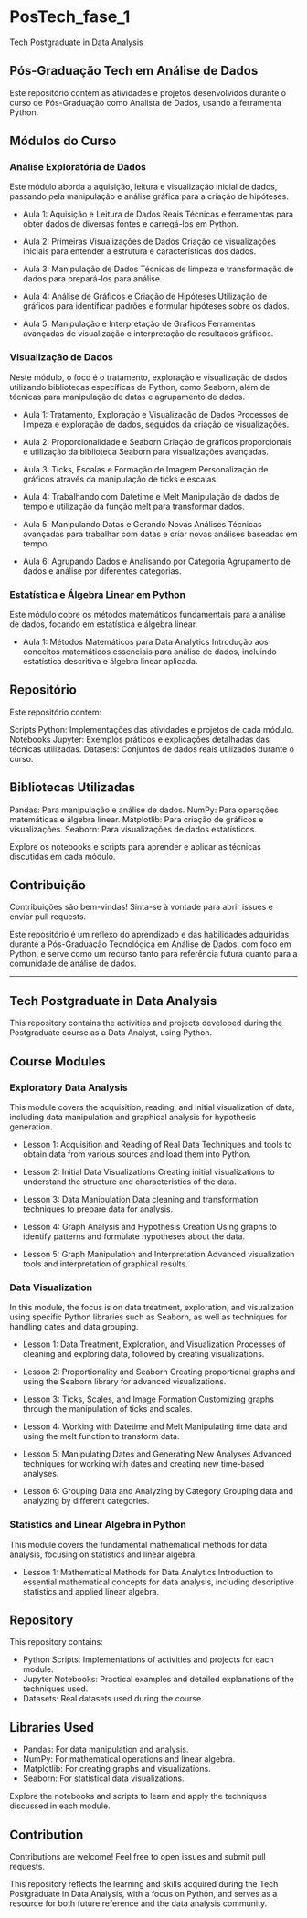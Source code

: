 # PosTech_fase_1
Tech Postgraduate in Data Analysis


## Pós-Graduação Tech em Análise de Dados
Este repositório contém as atividades e projetos desenvolvidos durante o curso de Pós-Graduação como Analista de Dados, usando a ferramenta Python.

## Módulos do Curso
### Análise Exploratória de Dados
Este módulo aborda a aquisição, leitura e visualização inicial de dados, passando pela manipulação e análise gráfica para a criação de hipóteses.

* Aula 1: Aquisição e Leitura de Dados Reais
Técnicas e ferramentas para obter dados de diversas fontes e carregá-los em Python.

* Aula 2: Primeiras Visualizações de Dados
Criação de visualizações iniciais para entender a estrutura e características dos dados.

* Aula 3: Manipulação de Dados
Técnicas de limpeza e transformação de dados para prepará-los para análise.

* Aula 4: Análise de Gráficos e Criação de Hipóteses
Utilização de gráficos para identificar padrões e formular hipóteses sobre os dados.

* Aula 5: Manipulação e Interpretação de Gráficos
Ferramentas avançadas de visualização e interpretação de resultados gráficos.

### Visualização de Dados
Neste módulo, o foco é o tratamento, exploração e visualização de dados utilizando bibliotecas específicas de Python, como Seaborn, além de técnicas para manipulação de datas e agrupamento de dados.

* Aula 1: Tratamento, Exploração e Visualização de Dados
Processos de limpeza e exploração de dados, seguidos da criação de visualizações.

* Aula 2: Proporcionalidade e Seaborn
Criação de gráficos proporcionais e utilização da biblioteca Seaborn para visualizações avançadas.

* Aula 3: Ticks, Escalas e Formação de Imagem
Personalização de gráficos através da manipulação de ticks e escalas.

* Aula 4: Trabalhando com Datetime e Melt
Manipulação de dados de tempo e utilização da função melt para transformar dados.

* Aula 5: Manipulando Datas e Gerando Novas Análises
Técnicas avançadas para trabalhar com datas e criar novas análises baseadas em tempo.

* Aula 6: Agrupando Dados e Analisando por Categoria
Agrupamento de dados e análise por diferentes categorias.

### Estatística e Álgebra Linear em Python
Este módulo cobre os métodos matemáticos fundamentais para a análise de dados, focando em estatística e álgebra linear.

* Aula 1: Métodos Matemáticos para Data Analytics
Introdução aos conceitos matemáticos essenciais para análise de dados, incluindo estatística descritiva e álgebra linear aplicada.

## Repositório
Este repositório contém:

Scripts Python: Implementações das atividades e projetos de cada módulo.
Notebooks Jupyter: Exemplos práticos e explicações detalhadas das técnicas utilizadas.
Datasets: Conjuntos de dados reais utilizados durante o curso.

## Bibliotecas Utilizadas
Pandas: Para manipulação e análise de dados.
NumPy: Para operações matemáticas e álgebra linear.
Matplotlib: Para criação de gráficos e visualizações.
Seaborn: Para visualizações de dados estatísticos.

Explore os notebooks e scripts para aprender e aplicar as técnicas discutidas em cada módulo.

## Contribuição
Contribuições são bem-vindas! Sinta-se à vontade para abrir issues e enviar pull requests.

Este repositório é um reflexo do aprendizado e das habilidades adquiridas durante a Pós-Graduação Tecnológica em Análise de Dados, com foco em Python, e serve como um recurso tanto para referência futura quanto para a comunidade de análise de dados.
______________________________________________________________________________________________________________________________________________

## Tech Postgraduate in Data Analysis
This repository contains the activities and projects developed during the Postgraduate course as a Data Analyst, using Python.

## Course Modules
### Exploratory Data Analysis
This module covers the acquisition, reading, and initial visualization of data, including data manipulation and graphical analysis for hypothesis generation.

* Lesson 1: Acquisition and Reading of Real Data
Techniques and tools to obtain data from various sources and load them into Python.

* Lesson 2: Initial Data Visualizations
Creating initial visualizations to understand the structure and characteristics of the data.

* Lesson 3: Data Manipulation
Data cleaning and transformation techniques to prepare data for analysis.

* Lesson 4: Graph Analysis and Hypothesis Creation
Using graphs to identify patterns and formulate hypotheses about the data.

* Lesson 5: Graph Manipulation and Interpretation
Advanced visualization tools and interpretation of graphical results.

### Data Visualization
In this module, the focus is on data treatment, exploration, and visualization using specific Python libraries such as Seaborn, as well as techniques for handling dates and data grouping.

* Lesson 1: Data Treatment, Exploration, and Visualization
Processes of cleaning and exploring data, followed by creating visualizations.

* Lesson 2: Proportionality and Seaborn
Creating proportional graphs and using the Seaborn library for advanced visualizations.

* Lesson 3: Ticks, Scales, and Image Formation
Customizing graphs through the manipulation of ticks and scales.

* Lesson 4: Working with Datetime and Melt
Manipulating time data and using the melt function to transform data.

* Lesson 5: Manipulating Dates and Generating New Analyses
Advanced techniques for working with dates and creating new time-based analyses.

* Lesson 6: Grouping Data and Analyzing by Category
Grouping data and analyzing by different categories.

### Statistics and Linear Algebra in Python
This module covers the fundamental mathematical methods for data analysis, focusing on statistics and linear algebra.

* Lesson 1: Mathematical Methods for Data Analytics
Introduction to essential mathematical concepts for data analysis, including descriptive statistics and applied linear algebra.

## Repository
This repository contains:

* Python Scripts: Implementations of activities and projects for each module.
* Jupyter Notebooks: Practical examples and detailed explanations of the techniques used.
* Datasets: Real datasets used during the course.

## Libraries Used
* Pandas: For data manipulation and analysis.
* NumPy: For mathematical operations and linear algebra.
* Matplotlib: For creating graphs and visualizations.
* Seaborn: For statistical data visualizations.

Explore the notebooks and scripts to learn and apply the techniques discussed in each module.

## Contribution
Contributions are welcome! Feel free to open issues and submit pull requests.

This repository reflects the learning and skills acquired during the Tech Postgraduate in Data Analysis, with a focus on Python, and serves as a resource for both future reference and the data analysis community.
